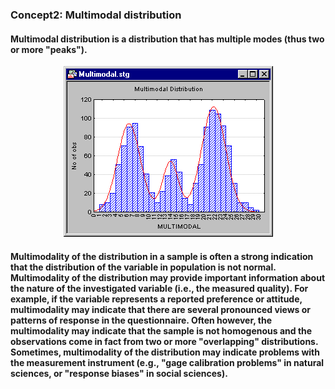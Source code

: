 ### Concept2: Multimodal distribution
#### Multimodal distribution is a distribution that has multiple modes (thus two or more "peaks").
<p align="center">
<img src="/images/106.gif"><br/>
</p>

#### Multimodality of the distribution in a sample is often a strong indication that the distribution of the variable in population is not normal. Multimodality of the distribution may provide important information about the nature of the investigated variable (i.e., the measured quality). For example, if the variable represents a reported preference or attitude, multimodality may indicate that there are several pronounced views or patterns of response in the questionnaire. Often however, the multimodality may indicate that the sample is not homogenous and the observations come in fact from two or more "overlapping" distributions. Sometimes, multimodality of the distribution may indicate problems with the measurement instrument (e.g., "gage calibration problems" in natural sciences, or "response biases" in social sciences).
